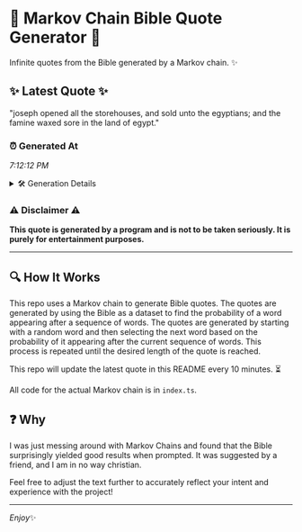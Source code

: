 # 📖 Markov Chain Bible Quote Generator 📖

Infinite quotes from the Bible generated by a Markov chain. ✨

## ✨ Latest Quote ✨
"joseph opened all the storehouses, and sold unto the egyptians; and the famine waxed sore in the land of egypt."

### ⏰ Generated At
*7:12:12 PM*

<details>
    <summary>🛠️ Generation Details</summary>
    <p>
        <strong>🌱 Seed:</strong> joseph<br>
        <strong>🔄 Iterations:</strong> 19<br>
        <strong>📜 Context History:</strong><br>[ joseph ]: opened<br>[ joseph, opened ]: all<br>[ joseph, opened, all ]: the<br>[ joseph, opened, all, the ]: storehouses,<br>[ joseph, opened, all, the, storehouses, ]: and<br>[ joseph, opened, all, the, storehouses,, and ]: sold<br>[ opened, all, the, storehouses,, and, sold ]: unto<br>[ all, the, storehouses,, and, sold, unto ]: the<br>[ the, storehouses,, and, sold, unto, the ]: egyptians;<br>[ storehouses,, and, sold, unto, the, egyptians; ]: and<br>[ and, sold, unto, the, egyptians;, and ]: the<br>[ sold, unto, the, egyptians;, and, the ]: famine<br>[ unto, the, egyptians;, and, the, famine ]: waxed<br>[ the, egyptians;, and, the, famine, waxed ]: sore<br>[ egyptians;, and, the, famine, waxed, sore ]: in<br>[ and, the, famine, waxed, sore, in ]: the<br>[ the, famine, waxed, sore, in, the ]: land<br>[ famine, waxed, sore, in, the, land ]: of<br>[ waxed, sore, in, the, land, of ]: egypt.<br>
    </p>
</details>

### ⚠️ Disclaimer ⚠️
**This quote is generated by a program and is not to be taken seriously. It is purely for entertainment purposes.**

---

## 🔍 How It Works

This repo uses a Markov chain to generate Bible quotes. The quotes are generated by using the Bible as a dataset to find the probability of a word appearing after a sequence of words. The quotes are generated by starting with a random word and then selecting the next word based on the probability of it appearing after the current sequence of words. This process is repeated until the desired length of the quote is reached.

This repo will update the latest quote in this README every 10 minutes. ⏳

All code for the actual Markov chain is in `index.ts`.

## ❓ Why

I was just messing around with Markov Chains and found that the Bible surprisingly yielded good results when prompted. 
It was suggested by a friend, and I am in no way christian.

Feel free to adjust the text further to accurately reflect your intent and experience with the project!

---

*Enjoy*✨
